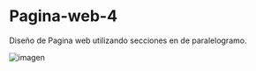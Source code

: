 # Pagina-web-4
Diseño de Pagina web  utilizando  secciones en de paralelogramo. 

![imagen](https://user-images.githubusercontent.com/66336947/188482854-428de169-64ae-4361-ad99-fda1fe0eb452.png)

